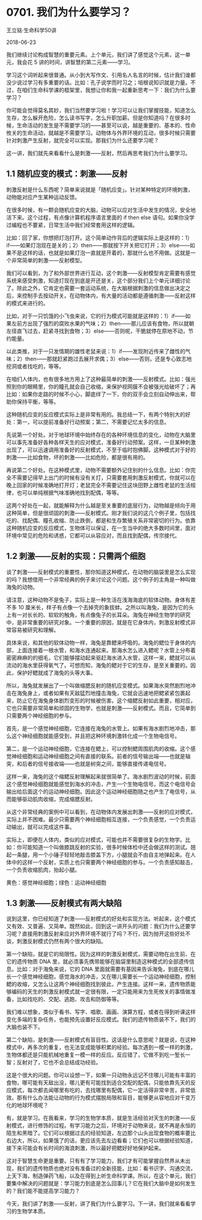 # 0701. 我们为什么要学习？

王立铭·生命科学50讲

2018-06-23

我们继续讨论构成智慧的重要元素。上个单元，我们讲了感觉这个元素，这一单元，我会花 5 讲的时间，讲智慧的第二元素——学习。

学习这个词听起来很普通。从小到大写作文、引用名人名言的时候，估计我们谁都没少说过学习有多重要的话。比如：孔子说学而时习之；培根说知识就是力量。不过，在咱们生命科学课的框架里，我想让你和我一起重新思考一下：我们为什么要学习？

你可能会觉得莫名其妙，我们当然要学习啦！学习可以让我们掌握技能，知道怎么生存，怎么躲开危险，怎么读书写字，怎么升职加薪。但是你知道吗？在很多时候，生命活动的发生是不需要学习的——甚至可以说，越是重要的、基本的、性命攸关的生命活动，就越是不需要学习。动物体与外界环境的互动，很多时候只需要针对刺激产生反射，就完全可以实现。那我们为什么还要学习呢？

这一讲，我们就先来看看什么是刺激——反射，然后再思考我们为什么要学习。

## 1.1 随机应变的模式：刺激——反射

刺激反射是什么东西呢？简单来说就是「随机应变」。针对某种特定的环境刺激，动物能对应产生某种运动反馈。

在很多时候，有一颗会随机应变的大脑，动物可以应对生活中发生的情况，安全地活下来。这个过程，有点像计算机程序语言里面的 if then else 语句。如果你没学过编程也不要紧，日常生活中我们经常套用这样的逻辑。

比如：回了家，你想把灯泡打开。这个简单动作背后的逻辑实际上是这样的：1）if——如果灯泡现在是关的；2）then——那就按下开关把它打开；3）else——如果不是这样的话，也就是如果灯泡一直就是开着的，那就什么也不用做。这就是一个非常简单的刺激——反射模型。

我们可以看到，为了和外部世界进行互动，这个刺激——反射模型肯定需要有感觉系统来感受刺激，知道灯现在到底是开还是关，这个部分我们上个单元详细讨论了。除此之外，它肯定也需要一套运动系统，在大脑根据刺激的信息做出决定之后，来控制手去按动开关。在动物体内，有大量的活动都是遵循刺激——反射这样的模式来进行的。

比如，对于一只饥饿的小飞虫来说，它的行为模式可能就是这样的：1）if——如果左前方出现了强烈的腐败水果的气味；2）then——那儿应该有食物，所以就朝左径直飞过去，赶紧寻找到食物；3）else——否则呢，干脆就停在原地不动，节约能量。

以此类推，对于一只发情期的雄性老鼠来说：1）if——发现附近传来了雌性的气味；2）then——那就赶紧跑过去展开求偶；3）else——否则，还是专心致志地挖洞或者找吃的，等等。

在咱们人体内，也有很多地方用上了这种最简单的刺激——反射模式。比如：强光照到你的眼睛里，你的瞳孔就会自己收缩，来保护视网膜不会被强光给破坏了；再比如：如果你走路的时候不小心，脚底绊了一下，你的双手会立刻自动伸出来，帮助你保持平衡，等等。

这种随机应变的反应模式实际上是非常有用的。我总结一下，有两个特别大的好处：第一，可以提前准备好行动预案；第二，不需要记忆太多的信息。

先说第一个好处。对于地球环境中始终存在的各种环境信息的变化，动物在大脑里可以事先准备好各种各样天生的应对模式，准备好行动预案。这样，一旦某种刺激出现了，可以迅速调用准备好的反射模式，不至于临时抱佛脚。这种模式对于好的刺激——比如食物，坏的刺激——比如危险，都是很有用的。

再说第二个好处。在这种模式里，动物不需要额外记住别的什么信息。比如：你完全不需要记得早上出门的时候有没有关灯，只需要套用刺激反射模式，你就可以在晚上回家的时候准确地打开灯；老鼠完全不需要记住这块田野上雌性老鼠的生活规律，也可以单纯根据气味准确地找到配偶，等等。

这两个好处在一起，就能解释为什么越是至关重要的底层行为，动物越是倾向于用这种简单，但是很顽固的刺激——反射模式。刚才我们说的这几个例子里，包括找吃的、找配偶、瞳孔收缩、防止跌倒，都是和生存繁殖关系非常密切的行为。依靠这种随机应变的反应模式，生物体可以保证，在一生当中的绝大多数时间里，面对环境中常见的危险和诱惑，它都可以从容应对，而且找到配偶，传宗接代。

## 1.2 刺激——反射的实现：只需两个细胞

谈了刺激——反射模式的重要性，那你知道这种模式，在动物的脑袋里是怎么实现的吗？我想借用一个非常经典的例子来讨论这个问题。这个例子的主角是一种叫做海兔的动物。

请注意，这种动物不是兔子，实际上是一种生活在浅海海底的软体动物。身体有差不多 10 厘米长，样子有点像一个去掉壳的象拔蚌。之所以叫海兔，是因为它的头上有一对长长的、软软的触角，有点像兔子的长耳朵。海兔在神经生物学的研究中，是非常重要的研究对象。一个重要的原因，就是在它身体内，刺激反射模式非常容易被研究和理解。

具体来说，和其他的软体动物一样，海兔是靠鳃来呼吸的。海兔的鳃位于身体的内部，上面连接着一根水管，和海水连通起来。那海水怎么进入鳃呢？水管上分布着密密麻麻的的细毛，它们能够摆动起来驱赶海水进入水管，这样一来，鳃就可以从流动的海水里获得氧气了。可想而知，海兔的鳃对于它的生存，是至关重要的。因此，保护好鳃就成了海兔的头等大事。

所以，海兔就发展出了一个叫做缩腮反射的随机应变模式。如果海水突然剧烈地冲击在海兔身上，或者如果有天敌猛烈地撞击海兔，它就会迅速地把鳃紧紧包裹起来，防止它在海兔身体剧烈变形的时候被伤害。这个缩鳃反射如此重要，相对应，它也只需要非常简单和顽固的生物学，也就是刺激——反射模式。而且，它简单到只需要两个神经细胞的参与。

首先，是一个感觉神经细胞，它连接在海兔的水管上。如果有海水剧烈地冲击，那么这个神经细胞就能感受到，并且把这种环境刺激转化成一个生物电信号。

第二，是一个运动神经细胞，它连接在鳃上，可以控制鳃周围肌肉的收缩。这个感觉神经细胞和运动神经细胞之间有直接的联系。前者的信号输出端——也就是轴突，和后者的信号接收端——也就是树突之间，能够直接传递电信号。

这样一来，海兔的这个缩鳃反射理解起来就很简单了。海水剧烈波动的时候，前面这个感觉神经细胞就能感觉到海水的冲击，产生一个生物电信号，而这个电信号会输出给后面这个的运动神经细胞。因此这个运动神经细胞随之也产生了电信号，从而能够驱动肌肉收缩，完成缩腮反射。

从这个非常经典的案例中可以看到，在动物体内发展出刺激——反射的应对模式，实际上并不困难。最少只需要两个神经细胞相互连接，一个负责感觉，一个负责运动输出，就可以完成这件事。

实际上，即便在人体内，类似的应对模式，可能也并不需要很复杂的生物学。比如：你可能知道一个叫做膝跳反射的实验，很多时候体检中还会做这样的测试。翘起一条腿，用一个小锤子轻轻地敲击膝盖下方，小腿就会不由自主地弹起来。在人体中的这样一个反射，实质上也只需要两个神经细胞的参与。一个负责感知敲击，一个负责收缩肌肉，抬起小腿。

黄色：感觉神经细胞；绿色：运动神经细胞

## 1.3 刺激——反射模式有两大缺陷

说到这里，你已经知道了刺激——反射模式的好处和实现方法。听起来，这个模式又有效、又普遍、又简单。既然如此，回到这一讲开头的问题：我们为什么还要学习呢？直接用刺激反射来应对外界环境不就行了吗？不行，因为抛开这些好处不谈，刺激反射模式仍然有两个很大的缺陷。

第一个缺陷，就是它的局限性。因为这样的刺激反射模式，需要动物在出生前、在它的遗传物质 DNA 里，就必须事先携带能够在脑袋里制造这种模式的全部遗传信息。比如：对于海兔来说，它的 DNA 里面就需要有基因来告诉海兔，到底在哪儿长一个感觉神经细胞，感觉海水的冲击，又在哪儿需要长一个运动神经细胞，控制鳃的收缩，又怎么让这两个神经细胞找到彼此，产生连接。这样一来，遗传物质能够编码的天生的刺激反射模式就一定很有限，一定只能用来为生死攸关的事情做准备，比如找吃的、交配、逃跑、攻击和防御等等。

我们难以想象，类似于看书、写字、唱歌、画画、演算方程，或者在得到听课这样变化多端的复杂任务，也能预先设置好反应模式。我们的遗传物质装不下，我们的大脑也装不下。

第二个缺陷，是刺激——反射模式有盲目性。这话是什么意思呢？就是说，在这种模式中，再多次的重复，也无法变成能够积累的经验。每次遇到一模一样的刺激，生物体都还是只能机械地重复一模一样的反应。反应错了，它做不到吃一堑长一智；反射对了，它也不会总结成功经验。

这是个很大的问题。你可以设想一下，如果一只动物永远记不住哪儿可能有丰富的食物，哪可能有天敌出没，哪儿更有可能找到适合交配的配偶，只能依靠先天的反应模式，每次都去闻哪里有吃的，去找哪里有配偶，它一定活得非常辛苦，非常低效。那有什么办法能让动物的行为模式摆脱局限和盲目，能够更从容地应对千变万化的地球环境呢？

有，就是学习。在我看来，学习的生物学本质，就是生活经验对天生的刺激——反射模式，进行修饰的过程。有学习能力之后，环境对于动物来说，就不再是永恒的陌生和黑暗了。它们可以根据过去的经验知道，左边那个山头出现食物的概率要比右边大，所以，如果饿了的话，更应该先去左边看看；它们也可以根据经验知道，接下来可能会有长时间的海浪刺激，所以最好把鳃好好地保护起来。

这对于智慧生命更是重要。只有有了学习能力，我们才有可能掌握自然界从未出现，我们的遗传物质也绝对没有准备过的全新技能，比如：看书识字、沟通交流，上天下海，制造弹药飞船，以及在得到上听生命科学课。所以，在这个单元，我们要集中解决的问题就是：学习能力到底是怎么回事儿？它在我们大脑中是如何发生的？我们能不能提高学习能力？

今天，我们讲了刺激——反射，讲了我们为什么要学习。下一讲，我们就来看看学习的生物学本质。